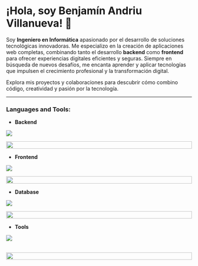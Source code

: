 
# ¡Hola, soy Benjamín Andriu Villanueva! 👋

Soy **Ingeniero en Informática** apasionado por el desarrollo de soluciones tecnológicas innovadoras. Me especializo en la creación de aplicaciones web completas, combinando tanto el desarrollo **backend** como **frontend** para ofrecer experiencias digitales eficientes y seguras. Siempre en búsqueda de nuevos desafíos, me encanta aprender y aplicar tecnologías que impulsen el crecimiento profesional y la transformación digital.

Explora mis proyectos y colaboraciones para descubrir cómo combino código, creatividad y pasión por la tecnología.

---

<h3 align="left">Languages and Tools:</h3>

- **Backend**
<p align="left">
  <a href="https://skillicons.dev">
    <img src="https://skillicons.dev/icons?i=php,laravel,py,django,js,ts" />
  </a>
</p>

<img src="https://i.imgur.com/dBaSKWF.gif" height="20" width="100%">

- **Frontend**
<p align="left">
  <a href="https://skillicons.dev">
    <img src="https://skillicons.dev/icons?i=html,css,bootstrap,vue,tailwind" />
  </a>
</p>

<img src="https://i.imgur.com/dBaSKWF.gif" height="20" width="100%">

- **Database**
<p align="left">
  <a href="https://skillicons.dev">
    <img src="https://skillicons.dev/icons?i=sqlite,mysql" />
  </a>
</p>

<img src="https://i.imgur.com/dBaSKWF.gif" height="20" width="100%">

- **Tools**
<p align="left">
  <a href="https://skillicons.dev">
    <img src="https://skillicons.dev/icons?i=git,github,gitlab,vscode,postman,figma,notion" />
  </a>
</p>

<br/>

<img src="https://i.imgur.com/dBaSKWF.gif" height="20" width="100%">

